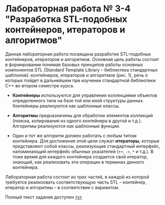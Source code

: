 # Лабораторная работа № 3-4 "Разработка STL-подобных контейнеров, итераторов и алгоритмов"

Данная лабораторная работа посвящена разработке STL-подобных контейнеров, итераторов и алгоритмов.
Основная цель работы состоит в формировании понимая базовых принципов работы основных компонентов STL (Standard Template Library – библиотека стандартных шаблонов):
контейнеров, итераторов и алгоритмов (рис. 1), речь о которых пойдет в дальнейшем при изучении стандартной библиотеки C++ во втором семестре курса.


*  **Контейнеры** используются для управления коллекциями объектов определенного типа на базе той или иной структуры данных.
Контейнеры реализуются как шаблонные классы.


*  **Алгоритмы** предназначены для обработки элементов коллекций (поиска, копирования из одного контейнера в другой и т.д.).
Алгоритмы реализуются как шаблонные функции.


*  Один и тот же алгоритм должен работать с любым типом контейнера.
Для достижения этой цели служат **итераторы**, которые представляют собой классы, реализующие стандартный интерфейс,
напоминающий интерфейс обычных указателей (`++`, `->`, `*` и т.д.).
В тоже время для каждого контейнера создается свой итератор, знающий, как реализовать эти операции в терминах данного контейнера.

Лабораторная работа состоит из трех частей, в каждой из которой требуется реализовать
соответствующую часть STL – контейнер, итератор и алгоритмы – в соответствии с вариантом.

Полный текст задания доступен [тут](https://vk.com/doc-136542675_543608809).
